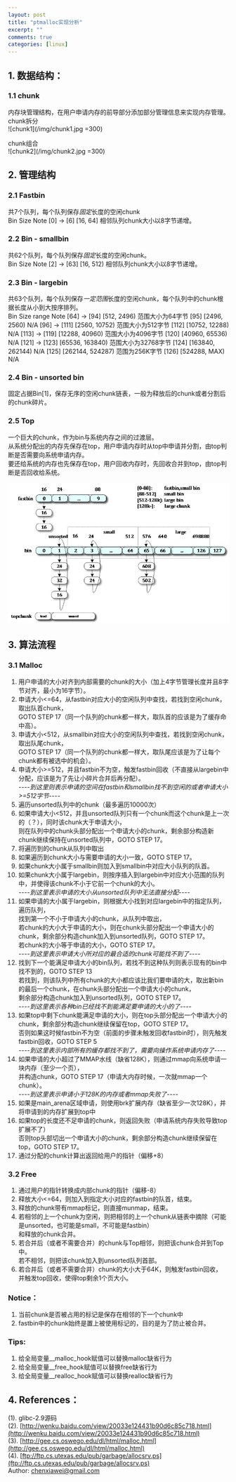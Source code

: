 ```yaml
---
layout: post
title: "ptmalloc实现分析"
excerpt: ""
comments: true
categories: [linux]
---
```


## 1. 数据结构：

### 1.1 chunk
内存块管理结构，在用户申请内存的前导部分添加部分管理信息来实现内存管理。  
chunk拆分  
![chunk1](/img/chunk1.jpg =300)

chunk组合  
![chunk2](/img/chunk2.jpg =300)

## 2. 管理结构

### 2.1 Fastbin 
共7个队列，每个队列保存*固定*长度的空闲chunk  
	Bin          Size       Note
	[0] -> [6]  [16, 64]  相邻队列chunk大小以8字节递增。

### 2.2 Bin - smallbin
共62个队列，每个队列保存*固定*长度的空闲chunk。  
	Bin          Size       Note
	[2] -> [63]  [16, 512)  相邻队列chunk大小以8字节递增。

### 2.3 Bin - largebin
共63个队列，每个队列保存*一定范围*长度的空闲chunk，每个队列中的chunk根据长度从小到大按序排列。  
	Bin             Size range        Note
	[64] -> [94]    [512, 2496)       范围大小为64字节
	[95]            [2496, 2560)      N/A
	[96] -> [111]   [2560, 10752)     范围大小为512字节
	[112]           [10752, 12288)    N/A
	[113] -> [119]  [12288, 40960)    范围大小为4096字节
	[120]           [40960, 65536)    N/A
	[121] -> [123]  [65536, 163840)   范围大小为32768字节
	[124]           [163840, 262144)  N/A
	[125]           [262144, 524287)  范围为256K字节
	[126]           [524288, MAX)     N/A    

### 2.4 Bin - unsorted bin
固定占据Bin[1]，保存无序的空闲chunk链表，一般为释放后的chunk或者分割后的chunk碎片。  

### 2.5 Top
一个巨大的chunk，作为bin与系统内存之间的过渡层。  
从系统分配出的内存先保存在top，用户申请内存时从top中申请并分割，由top判断是否需要向系统申请内存。  
要还给系统的内存也先保存在top，用户回收内存时，先回收合并到top，由top判断是否回收给系统。  

![bin](/img/bin.jpg)

## 3. 算法流程

### 3.1 Malloc
1.  用户申请的大小对齐到内部需要的chunk的大小（加上4字节管理长度并且8字节对齐，最小为16字节）。  
2.  申请大小<=64，从fastbin对应大小的空闲队列中查找，若找到空闲chunk，取出队首chunk，  
    GOTO STEP 17（同一个队列的chunk都一样大，取队首的应该是为了缓存命中高）。  
3.  申请大小<512，从smallbin对应大小的空闲队列中查找，若找到空闲chunk，取出队尾chunk，  
    GOTO STEP 17（同一个队列的chunk都一样大，取队尾应该是为了让每个chunk都有被选中的机会）。  
4.  申请大小>=512，并且fastbin不为空，触发fastbin回收（不直接从largebin中分配，应该是为了先让小碎片合并后再分配）。  
<i>----到这里则表示申请的空间在fastbin和smallbin找不到空闲的或者申请大小>=512字节----</i>  
5.  遍历unsorted队列中的chunk（最多遍历10000次）  
6.  如果申请大小<512，并且unsorted队列只有一个chunk而这个chunk是上一次的（？），同时该chunk大于申请大小，  
    则在队列中的chunk头部分配出一个申请大小的chunk，剩余部分构造新chunk继续保持在unsorted队列中，GOTO STEP 17。  
7.  将遍历到的chunk从队列中取出  
8.  如果遍历到chunk大小与需要申请的大小一致，GOTO STEP 17。  
9.  如果chunk大小属于smallbin则加入到smallbin中对应大小队列的队首。  
10. 如果chunk大小属于largebin，则按序插入到largebin中对应大小范围的队列中，并使得该chunk不小于它前一个chunk的大小。  
<i>----到这里表示申请的大小从unsorted队列中无法直接分配----</i>  
11. 如果申请的大小属于largebin，则根据大小找到对应largebin中的指定队列，遍历队列，  
    找到第一个不小于申请大小的chunk，从队列中取出，  
    若chunk的大小大于申请的大小，则在chunk头部分配出一个申请大小的chunk，剩余部分构造chunk加入到unsorted队列，GOTO STEP 17。  
    若chunk的大小等于申请的大小，GOTO STEP 17。  
<i>----到这里表示申请大小所对应的最合适的chunk可能找不到了----</i>  
12. 找到下一个能满足申请大小的bin队列，若找不到这种队列则表示现有的bin中找不到的，GOTO STEP 13  
    若找到，则该队列中所有chunk的大小都应该比我们要申请的大，取出新bin的最后一个chunk，在chunk头部分配出一个申请大小的chunk，  
    剩余部分构造chunk加入到unsorted队列，GOTO STEP 17。  
<i>----到这里表示各种bin已经找不到能满足要申请的大小的了----</i>  
13. 如果top中剩下chunk能满足申请的大小，则在top头部分配出一个申请大小的chunk，剩余部分构造chunk继续保留在top，GOTO STEP 17。  
    否则如果这时候fastbin不为空（前面的步骤未触发回收fastbin时），则先触发fastbin回收，GOTO STEP 5  
<i>----到这里表示内部所有的缓存都找不到了，需要向操作系统申请内存了----</i>  
14. 如果申请的大小超过了MMAP水线（缺省128K），则通过mmap向系统申请一块内存（至少一个页），  
    并构造chunk，GOTO STEP 17（申请大内存时候，一次就mmap一个chunk）。  
<i>----到这里表示申请小于128K的内存或者mmap失败了----</i>  
15. 如果是main_arena区域申请，则使用brk扩展内存（缺省至少一次128K），并将申请到的内存扩展到top中  
16. 如果top的长度还不足申请的chunk，则返回失败（申请系统内存失败导致top扩展不了）   
    否则top头部切出一个申请大小的chunk，剩余部分构造chunk继续保留在top，GOTO STEP 17。  
17. 通过分配的chunk计算出返回给用户的指针（偏移+8）  

### 3.2 Free
1. 通过用户的指针转换成内部chunk的指针（偏移-8）  
2. 释放大小<=64，则加入到指定大小对应的fastbin的队首，结束。  
3. 释放的chunk带有mmap标记，则直接munmap，结束。  
4. 若相邻的上一个chunk为空闲，则把相邻的上一个chunk从链表中摘除（可能是unsorted，也可能是small，不可能是fastbin）  
   和释放的chunk合并。  
5. 若合并后（或者不需要合并）的chunk与Top相邻，则把该chunk合并到Top中。  
   若不相邻，则把该chunk加入到unsorted队列首部。  
6. 若合并后（或者不需要合并）chunk的大小大于64K，则触发fastbin回收，  
   并触发top回收，使得top剩余1个页大小。  

### Notice：
1. 当前chunk是否被占用的标记是保存在相邻的下一个chunk中  
2. fastbin中的chunk始终是置上被使用标记的，目的是为了防止被合并。  

### Tips:
1. 给全局变量__malloc_hook赋值可以替换malloc缺省行为   
2. 给全局变量__free_hook赋值可以替换free缺省行为   
3. 给全局变量__realloc_hook赋值可以替换realloc缺省行为   

## 4. References：
(1). glibc-2.9源码  
(2). [http://wenku.baidu.com/view/20033e124431b90d6c85c718.html](http://wenku.baidu.com/view/20033e124431b90d6c85c718.html)  
(3). [http://gee.cs.oswego.edu/dl/html/malloc.html](http://gee.cs.oswego.edu/dl/html/malloc.html)  
(4). [ftp://ftp.cs.utexas.edu/pub/garbage/allocsrv.ps](ftp://ftp.cs.utexas.edu/pub/garbage/allocsrv.ps)  
Author: chenxiawei@gmail.com  